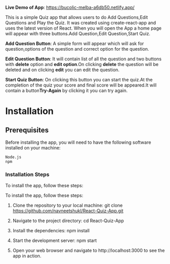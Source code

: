 
 **Live Demo of App**:  https://bucolic-melba-a6db50.netlify.app/






This is a simple Quiz app that allows users to do Add Questions,Edit Questions and Play the Quiz. It was created using create-react-app and uses the latest version of React.
When you will open the App a home page will appear with three buttons.Add Question,Edit Question,Start Quiz.

**Add Question Button**: A simple form will appear which will ask for question,options of the question and correct option for the question.

**Edit Question Button**: It will contain list of all the question and two buttons with **delete** option and **edit option**.On clicking **delete** the question will be deleted and on clicking **edit** you can edit the question.

**Start Quiz Button**: On clicking this button you can start the quiz.At the completion of the quiz your score and final score will be appeared.It will contain a button**Try-Again** by clicking it you can try again.


# Installation
## Prerequisites

Before installing the app, you will need to have the following software installed on your machine:

    Node.js
    npm

### Installation Steps

To install the app, follow these steps:

To install the app, follow these steps:

 1. Clone the repository to your local machine:
       git clone https://github.com/navneetshukl/React-Quiz-App.git
       
 2. Navigate to the project directory:
      cd React-Quiz-App
      
 3. Install the dependencies:
      npm install
      
 4. Start the development server:
      npm start
      
 5. Open your web browser and navigate to http://localhost:3000 to see the app in action.
